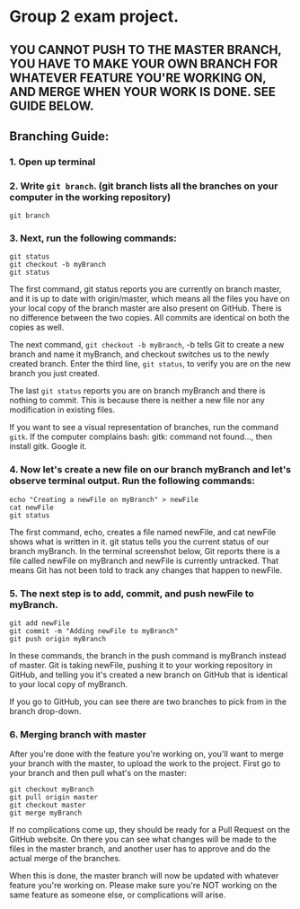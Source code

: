 # Group 2 exam project.
## YOU CANNOT PUSH TO THE MASTER BRANCH, YOU HAVE TO MAKE YOUR OWN BRANCH FOR WHATEVER FEATURE YOU'RE WORKING ON, AND MERGE WHEN YOUR WORK IS DONE. SEE GUIDE BELOW.

## Branching Guide:

### 1. Open up terminal
### 2. Write ```git branch```. (git branch lists all the branches on your computer in the working repository)
```
git branch
```
### 3. Next, run the following commands:
```
git status
git checkout -b myBranch
git status
```
The first command, git status reports you are currently on branch master, and it is up to date with origin/master, which means all the files you have on your local copy of the branch master are also present on GitHub. There is no difference between the two copies. All commits are identical on both the copies as well.

The next command, ```git checkout -b myBranch```, -b tells Git to create a new branch and name it myBranch, and checkout switches us to the newly created branch. Enter the third line, ```git status```, to verify you are on the new branch you just created.

The last ```git status``` reports you are on branch myBranch and there is nothing to commit. This is because there is neither a new file nor any modification in existing files.

If you want to see a visual representation of branches, run the command ```gitk```. If the computer complains bash: gitk: command not found…, then install gitk. Google it.

### 4. Now let's create a new file on our branch myBranch and let's observe terminal output. Run the following commands:
```
echo "Creating a newFile on myBranch" > newFile
cat newFile
git status
```
The first command, echo, creates a file named newFile, and cat newFile shows what is written in it. git status tells you the current status of our branch myBranch. In the terminal screenshot below, Git reports there is a file called newFile on myBranch and newFile is currently untracked. That means Git has not been told to track any changes that happen to newFile.

### 5. The next step is to add, commit, and push newFile to myBranch.

```
git add newFile
git commit -m "Adding newFile to myBranch"
git push origin myBranch
```
In these commands, the branch in the push command is myBranch instead of master. Git is taking newFile, pushing it to your working repository in GitHub, and telling you it's created a new branch on GitHub that is identical to your local copy of myBranch. 

If you go to GitHub, you can see there are two branches to pick from in the branch drop-down.

### 6. Merging branch with master
After you're done with the feature you're working on, you'll want to merge your branch with the master, to upload the work to the project. First go to your branch and then pull what's on the master:
```
git checkout myBranch
git pull origin master
git checkout master
git merge myBranch
```
If no complications come up, they should be ready for a Pull Request on the GitHub website. On there you can see what changes will be made to the files in the master branch, and another user has to approve and do the actual merge of the branches.

When this is done, the master branch will now be updated with whatever feature you're working on. 
Please make sure you're NOT working on the same feature as someone else, or complications will arise.

